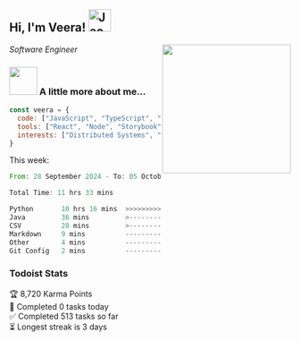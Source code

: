 <h2> Hi, I'm Veera! <img src="https://raw.githubusercontent.com/Tarikul-Islam-Anik/Animated-Fluent-Emojis/master/Emojis/Activities/Jack-O-Lantern.png" alt="Jack-O-Lantern" width="40" height="40" /></h2>
<img align='right' src="https://user-images.githubusercontent.com/74038190/213911110-aedbef38-a29f-4b6b-a65c-11608b4f75a5.gif" width="230">
<p><em>Software Engineer</em></p>


### <img src="https://user-images.githubusercontent.com/74038190/216656963-09118229-8a9e-4af0-910c-c37f35f2e210.gif" width="50"> A little more about me...  

```javascript
const veera = {
  code: ["JavaScript", "TypeScript", "HTML", "CSS", "Python", "Java", "C++"],
  tools: ["React", "Node", "Storybook", "Docker", "Next.JS", "Node", "AWS", "gRPC"],
  interests: ["Distributed Systems", "Cloud Computing", "Machine Learning", "Enterprise Software", "AI"]
}
```
This week:
<!--START_SECTION:waka-->

```rust
From: 28 September 2024 - To: 05 October 2024

Total Time: 11 hrs 33 mins

Python       10 hrs 16 mins  >>>>>>>>>>>>>>>>>>>>>>---   88.47 %
Java         36 mins         >------------------------   05.23 %
CSV          28 mins         >------------------------   04.04 %
Markdown     9 mins          -------------------------   01.38 %
Other        4 mins          -------------------------   00.59 %
Git Config   2 mins          -------------------------   00.29 %
```

<!--END_SECTION:waka-->


### Todoist Stats

<!-- TODO-IST:START -->
🏆  8,720 Karma Points           
🌸  Completed 0 tasks today           
✅  Completed 513 tasks so far           
⏳  Longest streak is 3 days
<!-- TODO-IST:END -->
<!--
Profile views:
[![](https://visitcount.itsvg.in/api?id=veeravivekt&label=Profile%20Views&color=1&icon=2&pretty=false)](https://visitcount.itsvg.in)
-->
